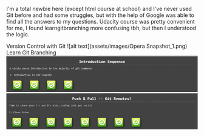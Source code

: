 I'm a total newbie here (except html course at school) and I've never used Git before and had some struggles, but with the help of Google was able to find all the answers to my questions.
Udacity course was pretty convenient for me, I found learngitbranching more confusing tbh, but then I understood the logic.

Version Control with Git
![alt text](assets/images/Opera Snapshot_1.png)
Learn Git Branching
![alt text](assets/images/Screenshot_6.png)
![alt text](assets/images/Screenshot_5.png)

